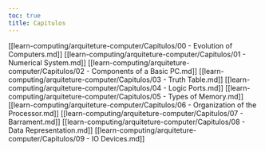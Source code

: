 ```yaml
---
toc: true
title: Capitulos
---
```

[[learn-computing/arquiteture-computer/Capitulos/00 - Evolution of Computers.md]]
[[learn-computing/arquiteture-computer/Capitulos/01 - Numerical System.md]]
[[learn-computing/arquiteture-computer/Capitulos/02 - Components of a Basic PC.md]]
[[learn-computing/arquiteture-computer/Capitulos/03 - Truth Table.md]]
[[learn-computing/arquiteture-computer/Capitulos/04 - Logic Ports.md]]
[[learn-computing/arquiteture-computer/Capitulos/05 - Types of Memory.md]]
[[learn-computing/arquiteture-computer/Capitulos/06 - Organization of the Processor.md]]
[[learn-computing/arquiteture-computer/Capitulos/07 - Barrament.md]]
[[learn-computing/arquiteture-computer/Capitulos/08 - Data Representation.md]]
[[learn-computing/arquiteture-computer/Capitulos/09 - IO Devices.md]]
